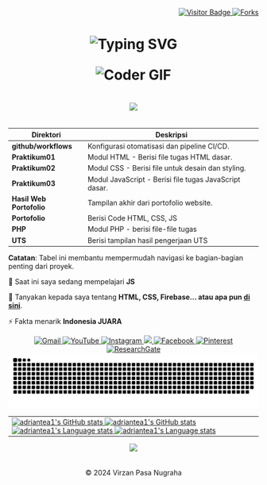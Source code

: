 <p style="text-align: right;">
    <a href="https://visitor-badge.laobi.icu/badge?page_id=VirzanPasaNugraha.PBW-IF-VA">
        <img src="https://visitor-badge.laobi.icu/badge?page_id=VirzanPasaNugraha.PBW-IF-VA&title=Dikunjungi" alt="Visitor Badge" />
    </a>
    <a href="https://github.com/VirzanPasaNugraha.PBW-IF-VA/network/members">
        <img src="https://img.shields.io/github/forks/VirzanPasaNugraha/PBW-IF-VA?style=social" alt="Forks" />
    </a>
</p>

<h1 align="center">
    <img src="https://readme-typing-svg.herokuapp.com/?font=Righteous&size=35&center=true&vCenter=true&width=500&height=70&duration=4000&lines=Hi+I'm+Virzan+Pasa+Nugraha!" alt="Typing SVG" />
    <p align="center">
    <img src="https://media.giphy.com/media/SWoSkN6DxTszqIKEqv/giphy.gif" alt="Coder GIF" width="400">



<p align="center">
    <a href="https://skillicons.dev">
        <img src="https://skillicons.dev/icons?i=html,css,js,ts,react,vue,nodejs,python,java,php,mysql,git,linux,figma,laravel" />
    </a>
</p>


</h1>

| **Direktori**               | **Deskripsi**                                       |
|-----------------------------|-----------------------------------------------------|
| **github/workflows**         | Konfigurasi otomatisasi dan pipeline CI/CD.         |
| **Praktikum01**             | Modul HTML - Berisi file tugas HTML dasar.          |
| **Praktikum02**             | Modul CSS - Berisi file untuk desain dan styling.   |
| **Praktikum03**             | Modul JavaScript - Berisi file tugas JavaScript dasar. |
| **Hasil Web Portofolio**    | Tampilan akhir dari portofolio website.             |
| **Portofolio**              | Berisi Code HTML, CSS, JS                           |
| **PHP**                     | Modul PHP - berisi file-file tugas                  |
| **UTS**                     | Berisi tampilan hasil pengerjaan UTS                |
                                                                                   

**Catatan**: Tabel ini membantu mempermudah navigasi ke bagian-bagian penting dari proyek.

 
 🌱 Saat ini saya sedang mempelajari **JS**

💬 Tanyakan kepada saya tentang **HTML, CSS, Firebase... atau apa pun [di sini](https://github.com/adriantea1/PBW-IF-VA/issues)**.

⚡ Fakta menarik **Indonesia JUARA**

 </div>
 <div align="center"> 
 <a href="https://mail.google.com/mail/u/0/?tab=rm&ogbl#inbox?compose=new" target="_blank">
    <img src="https://img.shields.io/badge/Gmail-333333?style=for-the-badge&logo=gmail&logoColor=red" alt="Gmail" />
</a>

<a href="https://youtube.com/@virzanpasanugraha9932?si=oDaoZXGnFggqgwWC" target="_blank">
    <img src="https://img.shields.io/badge/YouTube-FF0000?style=for-the-badge&logo=youtube&logoColor=white" alt="YouTube" />
</a>

  <a href="https://www.instagram.com/vpnc_21th/" target="_blank">
    <img src="https://img.shields.io/badge/Instagram-E4405F?style=for-the-badge&logo=instagram&logoColor=white" alt="Instagram" />
</a>
<a href="./Hasil Web Portofolio/Portofolio.png" target="_blank">
     <img src="https://img.shields.io/badge/Portfolio-FF5722?style=for-the-badge&logo=todoist&logoColor=white" target="_blank" /> <!-- sqlite, safari, google-chrome are other good icon options -->
  </a>
<a href="https://www.facebook.com/virjan.pn?locale=id_ID" target="_blank">
    <img src="https://img.shields.io/badge/Facebook-1877F2?style=for-the-badge&logo=facebook&logoColor=white" alt="Facebook" />
</a>
<a href="https://id.pinterest.com/virzann/" target="_blank">
    <img src="https://img.shields.io/badge/Pinterest-E60023?style=for-the-badge&logo=pinterest&logoColor=white" alt="Pinterest" />
</a>
<a href="https://www.researchgate.net/profile/Virzan-Pasa-Nugraha" target="_blank">
    <img src="https://img.shields.io/badge/ResearchGate-00CCBB?style=for-the-badge&logo=researchgate&logoColor=white" alt="ResearchGate" />
</a>

</div>

  <img alt="snake eating my contributions" src="https://raw.githubusercontent.com/salesp07/salesp07/output/github-contribution-grid-snake.svg" />
  
  <table>
    <tr>
        <!-- Github状态 -->
        <td>
 <!-- GitHub Stats for Light Mode -->
<a href="https://github.com/anuraghazra/github-readme-stats#gh-light-mode-only">
    <img height="190" src="https://github-readme-stats.vercel.app/api?username=VirzanPasaNugraha&show_icons=true&line_height=28&hide_border=true&card_width=347&theme=default#gh-light-mode-only" alt="adriantea1's GitHub stats" />
</a>
<!-- GitHub Stats for Dark Mode -->
<a href="https://github.com/anuraghazra/github-readme-stats#gh-dark-mode-only">
    <img height="190" src="https://github-readme-stats.vercel.app/api?username=VirzanPasaNugraha&show_icons=true&line_height=28&hide_border=true&card_width=347&theme=dark&bg_color=000000#gh-dark-mode-only" alt="adriantea1's GitHub stats" />
</a>

<!-- Language Stats for Light Mode -->
<a href="https://github.com/anuraghazra/github-readme-stats#gh-light-mode-only">
    <img height="190" src="https://github-readme-stats.vercel.app/api/top-langs/?username=VirzanPasaNugraha&layout=compact&langs_count=12&hide_border=true&theme=default#gh-light-mode-only" alt="adriantea1's Language stats" />
</a>
<!-- Language Stats for Dark Mode -->
<a href="https://github.com/anuraghazra/github-readme-stats#gh-dark-mode-only">
    <img height="190" src="https://github-readme-stats.vercel.app/api/top-langs/?username=VirzanPasaNugraha&layout=compact&langs_count=12&hide_border=true&theme=dark&bg_color=000000#gh-dark-mode-only" alt="adriantea1's Language stats" />
</a>

</a>
</td>
</tr>
</table>
</div>

<div align="center">
    <img src="https://github-readme-activity-graph.vercel.app/graph?username=VirzanPasaNugraha&bg_color=011627&color=79d3c3&line=c792ea&point=ffeb95&area=true&hide_border=false" border-radius="15">
</div>
<br>
<p align="center">
    &copy; 2024 Virzan Pasa Nugraha
</p>

